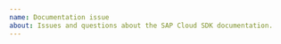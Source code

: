 ```yaml
---
name: Documentation issue
about: Issues and questions about the SAP Cloud SDK documentation.
---
```


<!-- Please note that this repository is for documentation related issues only. If you have a question about the SAP Cloud SDK for Java open a question on StackOverflow: https://stackoverflow.com/questions/tagged/sap-cloud-sdk+java. If you have a question about the SAP Cloud SDK for JavaScript / TypeScript open an issue here: https://github.com/SAP/cloud-sdk-js/issues/new/choose. -->

